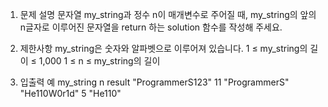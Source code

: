 1. 문제 설명
   문자열 my_string과 정수 n이 매개변수로 주어질 때, my_string의 앞의 n글자로 이루어진 문자열을 return 하는 solution 함수를 작성해 주세요.

2. 제한사항
   my_string은 숫자와 알파벳으로 이루어져 있습니다.
   1 ≤ my_string의 길이 ≤ 1,000
   1 ≤ n ≤ my_string의 길이

3. 입출력 예
   my_string n result
   "ProgrammerS123" 11 "ProgrammerS"
   "He110W0r1d" 5 "He110"
